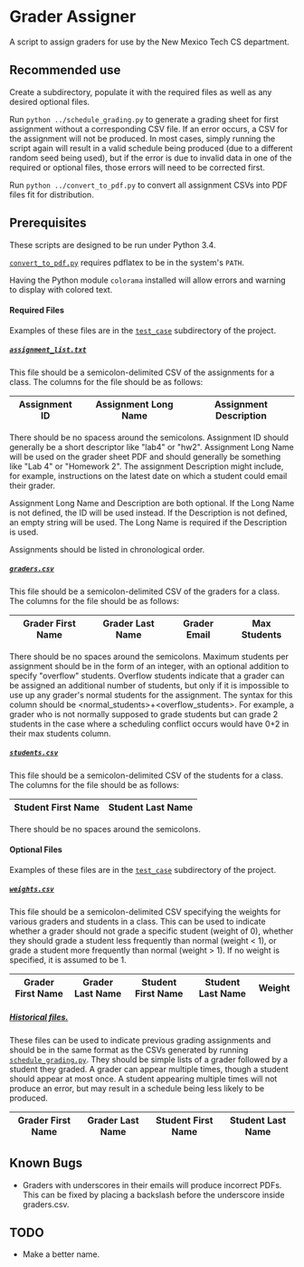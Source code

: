 # Grader Assigner
A script to assign graders for use by the New Mexico Tech CS department.

## Recommended use
Create a subdirectory, populate it with the required files as well as any desired optional
files.

Run `python ../schedule_grading.py` to generate a grading sheet for first assignment without
a corresponding CSV file. If an error occurs, a CSV for the assignment will not be produced.
In most cases, simply running the script again will result in a valid schedule being produced
(due to a different random seed being used), but if the error is due to invalid data in one
of the required or optional files, those errors will need to be corrected first.

Run `python ../convert_to_pdf.py` to convert all assignment CSVs into PDF files fit for
distribution.

## Prerequisites
These scripts are designed to be run under Python 3.4.

[`convert_to_pdf.py`](convert_to_pdf.py) requires pdflatex to be in the system's `PATH`.

Having the Python module `colorama` installed will allow errors and warning to display
with colored text.

#### Required Files
Examples of these files are in the [`test_case`](test_case) subdirectory of the project.

##### [`assignment_list.txt`](test_case/assignment_list.txt)
This file should be a semicolon-delimited CSV of the assignments for a class.
The columns for the file should be as follows:

| Assignment ID | Assignment Long Name | Assignment Description |
|---------------|----------------------|------------------------|

There should be no spacess around the semicolons. Assignment ID should generally
be a short descriptor like "lab4" or "hw2". Assignment Long Name will be used
on the grader sheet PDF and should generally be something like "Lab 4" or
"Homework 2". The assignment Description might include, for example,
instructions on the latest date on which a student could email their grader.

Assignment Long Name and Description are both optional. If the Long Name is
not defined, the ID will be used instead. If the Description is not defined, an
empty string will be used. The Long Name is required if the Description is used.

Assignments should be listed in chronological order.

##### [`graders.csv`](test_case/graders.csv)
This file should be a semicolon-delimited CSV of the graders for a class. The columns for the
file should be as follows:

| Grader First Name | Grader Last Name | Grader Email | Max Students |
|-------------------|------------------|--------------|--------------|

There should be no spaces around the semicolons. Maximum students per assignment
 should be in the form of an integer, with
an optional addition to specify "overflow" students. Overflow students indicate
that a grader can be
assigned an additional number of students, but only if it is impossible to use
up any grader's normal students for the assignment.
The syntax for this column should be <normal_students>+<overflow_students>. For
example, a grader who
is not normally supposed to grade students but can grade 2 students in the case
where a scheduling conflict occurs would have 0+2 in their max students column.

##### [`students.csv`](test_case/students.csv)
This file should be a semicolon-delimited CSV of the students for a class. The columns for the
file should be as follows:

| Student First Name | Student Last Name |
|--------------------|-------------------|

There should be no spaces around the semicolons.

#### Optional Files
Examples of these files are in the [`test_case`](test_case) subdirectory of the project.

##### [`weights.csv`](test_case/weights.csv)
This file should be a semicolon-delimited CSV specifying the weights for various graders
and students in a class. This can be used to indicate whether a grader should not grade
a specific student (weight of 0), whether they should grade a student less frequently
than normal (weight < 1), or grade a student more frequently than normal (weight > 1).
If no weight is specified, it is assumed to be 1.

| Grader First Name | Grader Last Name | Student First Name | Student Last Name | Weight |
|-------------------|------------------|--------------------|-------------------|--------|

##### [Historical files.](test_case/lab1.csv)
These files can be used to indicate previous grading assignments and should be in the same
format as the CSVs generated by running [`schedule_grading.py`](schedule_grading.py). They
should be simple lists of a grader followed by a student they graded. A grader can appear
multiple times, though a student should appear at most once. A student appearing multiple
times will not produce an error, but may result in a schedule being less likely to be
produced.

| Grader First Name | Grader Last Name | Student First Name | Student Last Name |
|-------------------|------------------|--------------------|-------------------|

## Known Bugs
* Graders with underscores in their emails will produce incorrect PDFs. This can be fixed by
placing a backslash before the underscore inside graders.csv.

## TODO
* Make a better name.